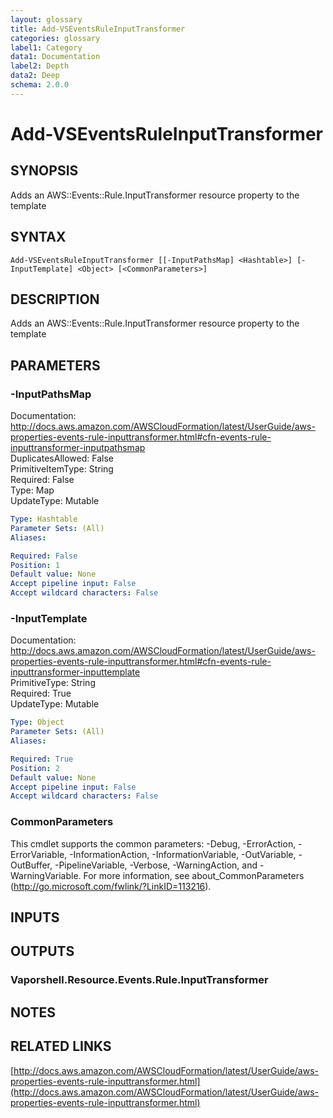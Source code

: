```yaml
---
layout: glossary
title: Add-VSEventsRuleInputTransformer
categories: glossary
label1: Category
data1: Documentation
label2: Depth
data2: Deep
schema: 2.0.0
---
```


# Add-VSEventsRuleInputTransformer

## SYNOPSIS
Adds an AWS::Events::Rule.InputTransformer resource property to the template

## SYNTAX

```
Add-VSEventsRuleInputTransformer [[-InputPathsMap] <Hashtable>] [-InputTemplate] <Object> [<CommonParameters>]
```

## DESCRIPTION
Adds an AWS::Events::Rule.InputTransformer resource property to the template

## PARAMETERS

### -InputPathsMap
Documentation: http://docs.aws.amazon.com/AWSCloudFormation/latest/UserGuide/aws-properties-events-rule-inputtransformer.html#cfn-events-rule-inputtransformer-inputpathsmap    
DuplicatesAllowed: False    
PrimitiveItemType: String    
Required: False    
Type: Map    
UpdateType: Mutable

```yaml
Type: Hashtable
Parameter Sets: (All)
Aliases:

Required: False
Position: 1
Default value: None
Accept pipeline input: False
Accept wildcard characters: False
```

### -InputTemplate
Documentation: http://docs.aws.amazon.com/AWSCloudFormation/latest/UserGuide/aws-properties-events-rule-inputtransformer.html#cfn-events-rule-inputtransformer-inputtemplate    
PrimitiveType: String    
Required: True    
UpdateType: Mutable

```yaml
Type: Object
Parameter Sets: (All)
Aliases:

Required: True
Position: 2
Default value: None
Accept pipeline input: False
Accept wildcard characters: False
```

### CommonParameters
This cmdlet supports the common parameters: -Debug, -ErrorAction, -ErrorVariable, -InformationAction, -InformationVariable, -OutVariable, -OutBuffer, -PipelineVariable, -Verbose, -WarningAction, and -WarningVariable.
For more information, see about_CommonParameters (http://go.microsoft.com/fwlink/?LinkID=113216).

## INPUTS

## OUTPUTS

### Vaporshell.Resource.Events.Rule.InputTransformer

## NOTES

## RELATED LINKS

[http://docs.aws.amazon.com/AWSCloudFormation/latest/UserGuide/aws-properties-events-rule-inputtransformer.html](http://docs.aws.amazon.com/AWSCloudFormation/latest/UserGuide/aws-properties-events-rule-inputtransformer.html)

